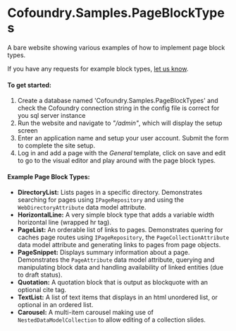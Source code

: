 # Cofoundry.Samples.PageBlockTypes

A bare website showing various examples of how to implement page block types.

If you have any requests for example block types, [let us know](https://github.com/cofoundry-cms/cofoundry/wiki/Feedback-&-Community).

#### To get started:

1. Create a database named 'Cofoundry.Samples.PageBlockTypes' and check the Cofoundry connection string in the config file is correct for you sql server instance
2. Run the website and navigate to *"/admin"*, which will display the setup screen
3. Enter an application name and setup your user account. Submit the form to complete the site setup. 
4. Log in and add a page with the *General* template, click on save and edit to go to the visual editor and play around with the page block types.

####  Example Page Block Types:

- **DirectoryList:** Lists pages in a specific directory. Demonstrates searching for pages using `IPageRepository` and using the `WebDirectoryAttribute` data model attribute.
- **HorizontalLine:** A very simple block type that adds a variable width horizontal line (wrapped hr tag).
- **PageList:** An orderable list of links to pages. Demonstrates quering for caches page routes using `IPageRepository`, the `PageCollectionAttribute` data model attribute and generating links to pages from page objects.
- **PageSnippet:** Displays summary information about a page. Demonstrates the `PageAttribute` data model attribute, querying and manipulating block data and handling availability of linked entities (due to draft status).
- **Quotation:** A quotation block that is output as blockquote with an optional cite tag.
- **TextList:** A list of text items that displays in an html unordered list, or optional in an ordered list.
- **Carousel:** A multi-item carousel making use of `NestedDataModelCollection` to allow editing of a collection slides.



